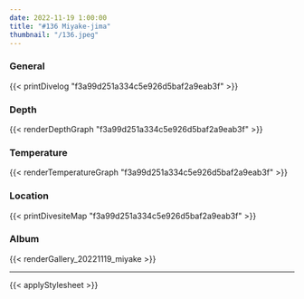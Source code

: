 ```yaml
---
date: 2022-11-19 1:00:00
title: "#136 Miyake-jima"
thumbnail: "/136.jpeg"
---
```


### General

{{< printDivelog "f3a99d251a334c5e926d5baf2a9eab3f" >}}

### Depth

{{< renderDepthGraph "f3a99d251a334c5e926d5baf2a9eab3f" >}}

### Temperature

{{< renderTemperatureGraph "f3a99d251a334c5e926d5baf2a9eab3f" >}}

### Location

{{< printDivesiteMap "f3a99d251a334c5e926d5baf2a9eab3f" >}}

### Album

{{< renderGallery_20221119_miyake >}}

---

{{< applyStylesheet >}}
